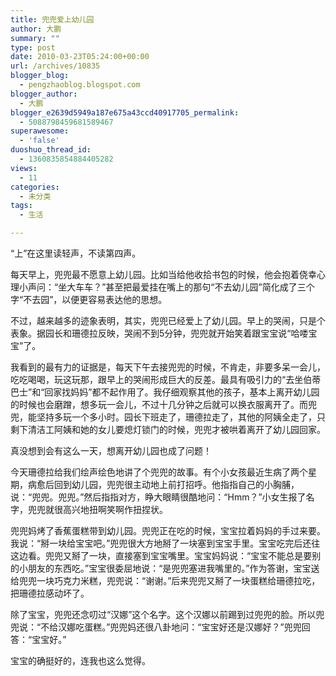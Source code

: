 ```yaml
---
title: 兜兜爱上幼儿园
author: 大鹏
summary: ""
type: post
date: 2010-03-23T05:24:00+00:00
url: /archives/10835
blogger_blog:
  - pengzhaoblog.blogspot.com
blogger_author:
  - 大鹏
blogger_e2639d5949a187e675a43ccd40917705_permalink:
  - 5088798459681589467
superawesome:
  - 'false'
duoshuo_thread_id:
  - 1360835854884405282
views:
  - 11
categories:
  - 未分类
tags:
  - 生活

---
```

“上”在这里读轻声，不读第四声。

每天早上，兜兜最不愿意上幼儿园。比如当给他收拾书包的时候，他会抱着侥幸心理小声问：“坐大车车？”甚至把最爱挂在嘴上的那句“不去幼儿园”简化成了三个字“不去园”，以便更容易表达他的思想。

不过，越来越多的迹象表明，其实，兜兜已经爱上了幼儿园。早上的哭闹，只是个表象。据园长和珊德拉反映，哭闹不到5分钟，兜兜就开始笑着跟宝宝说“哈喽宝宝”了。

我看到的最有力的证据是，每天下午去接兜兜的时候，不肯走，非要多呆一会儿，吃吃喝喝，玩这玩那，跟早上的哭闹形成巨大的反差。最具有吸引力的“去坐伯蒂巴士”和“回家找妈妈”都不起作用了。我仔细观察其他的孩子，基本上离开幼儿园的时候也会磨蹭，想多玩一会儿，不过十几分钟之后就可以换衣服离开了。而兜兜，能坚持多玩一个多小时。园长下班走了，珊德拉走了，其他的阿姨全走了，只剩下清洁工阿姨和她的女儿要熄灯锁门的时候，兜兜才被哄着离开了幼儿园回家。

真没想到会有这么一天，想离开幼儿园也成了问题！

今天珊德拉给我们绘声绘色地讲了个兜兜的故事。有个小女孩最近生病了两个星期，病愈后回到幼儿园，兜兜很主动地上前打招呼。他指指自己的小胸脯，说：“兜兜。兜兜。”然后指指对方，睁大眼睛很酷地问：“Hmm？”小女生报了名字，兜兜就很高兴地扭啊笑啊作扭捏状。

兜兜妈烤了香蕉蛋糕带到幼儿园。兜兜正在吃的时候，宝宝拉着妈妈的手过来要。我说：“掰一块给宝宝吧。”兜兜很大方地掰了一块塞到宝宝手里。宝宝吃完后还往这边看。兜兜又掰了一块，直接塞到宝宝嘴里。宝宝妈妈说：“宝宝不能总是要别的小朋友的东西吃。”宝宝很委屈地说：“是兜兜塞进我嘴里的。”作为答谢，宝宝送给兜兜一块巧克力米糕，兜兜说：“谢谢。”后来兜兜又掰了一块蛋糕给珊德拉吃，把珊德拉感动坏了。

除了宝宝，兜兜还念叨过“汉娜”这个名字。这个汉娜以前踢到过兜兜的脸。所以兜兜说：“不给汉娜吃蛋糕。”兜兜妈还很八卦地问：“宝宝好还是汉娜好？”兜兜回答：“宝宝好。”

宝宝的确挺好的，连我也这么觉得。
